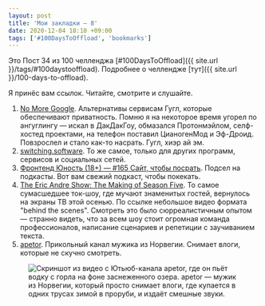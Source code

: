 ```yaml
---
layout: post
title: 'Мои закладки — 8'
date: 2020-12-04 18:10 +09:00
tags: ['#100DaysToOffload', 'bookmarks']
---
```


Это Пост 34 из 100 челленджа [#100DaysToOffload]({{ site.url }}/tags/#100daystooffload). Подробнее о челлендже [тут]({{ site.url }}/100-days-to-offload).

Я принёс вам ссылок. Читайте, смотрите и слушайте.

1. [No More Google](https://nomoregoogle.com/). Альтернативы сервисам Гугл, которые обеспечивают приватность. Помню я на некоторое время угорел по ангуглингу — искал в ДакДакГоу, обмазался Протонмэйлом, селф-хостед проектами, на телефон поставил ЦианогенМод и Эф-Дроид. Повзрослел и стало как-то насрать. Гугл, хиэр ай эм.
2. [switching.software](https://swiso.org/). То же самое, только для других программ, сервисов и социальных сетей.
3. [Фронтенд Юность (18+) — #165 Сайт, чтобы посрать](https://overcast.fm/+JTYcNj8kI). Подсел на подкасты. Вот вам свежий подкаст, чтобы покекать.
3. [The Eric Andre Show: The Making of Season Five](https://www.youtube.com/watch?v=nyGwr3UXEX8). То самое сумасшедшее ток-шоу, где мучают знаменитых гостей, вернулось на экраны ТВ этой осенью. По ссылке небольшое видео формата "behind the scenes". Смотреть это было сюрреалистичным опытом — странно видеть, что за всем шоу стоит огромная команда профессионалов, написание сценариев и репетиции с заучиванием текста.
4. [apetor](https://www.youtube.com/user/apetor). Прикольный канал мужика из Норвегии. Снимает влоги, которые не скучно смотреть.

<figure>
  <img src="{{ site.url }}/assets/images/bookmarks-8/apetor.jpg" data-action="zoom" alt="Скриншот из видео с Ютьюб-канала apetor, где он пьёт водку с горла на фоне заснеженного озера. apetor — мужик из Норвегии, который просто снимает влоги, где купается в одних трусах зимой в проруби, и издаёт смешные звуки.">
</figure>
